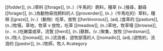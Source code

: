[[fodder]], (n．)草料 
[[forage]], (n．)（牛馬的）飼料，糧草 (v．)搜尋，翻尋 
[[forager]], (n．)為動物尋找飼料的人 
[[provender]], (n．)（牛馬吃的）草料，糧秣 
[[graze]], (v．)（動物）吃草，放牧 
[[herbivorous]], (adj．)食草的 
[[pasture]], (n．)牧場，草地，牧草 v 放牧，吃草 
[[meadow]], (n．)草地，牧草場 
[[browse]], (v．n．)吃嫩葉或草，流覽 
[[herd]], (n．)獸群。(v．)聚集，放牧 
[[herdsman]], (n．)牧人 
[[nomad]], (n．)流浪者，遊牧部落的人 
[[nomadic]], (adj．)遊牧的，流浪的 
[[pastor]], (n．)牧師，牧人 
#category
